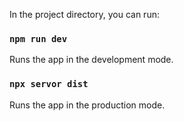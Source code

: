 In the project directory, you can run:

### `npm run dev`
Runs the app in the development mode.

### `npx servor dist`
Runs the app in the production mode.